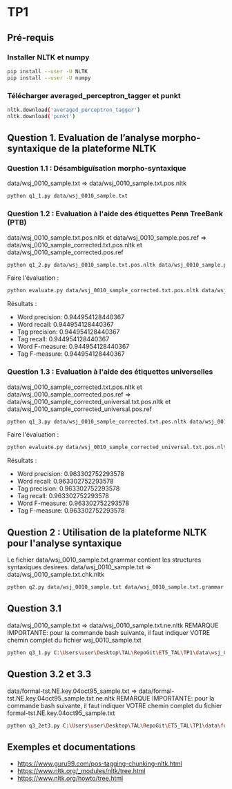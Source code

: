 # TP1

## Pré-requis

### Installer NLTK et numpy
```bash
pip install --user -U NLTK
pip install --user -U numpy
```

### Télécharger averaged_perceptron_tagger et punkt
```bash
nltk.download('averaged_perceptron_tagger')
nltk.download('punkt')
```


## Question 1. Evaluation de l’analyse morpho-syntaxique de la plateforme NLTK

### Question 1.1 : Désambiguïsation morpho-syntaxique
data/wsj_0010_sample.txt => data/wsj_0010_sample.txt.pos.nltk
```bash
python q1_1.py data/wsj_0010_sample.txt
```


### Question 1.2 : Evaluation à l'aide des étiquettes Penn TreeBank (PTB)
data/wsj_0010_sample.txt.pos.nltk et data/wsj_0010_sample.pos.ref => data/wsj_0010_sample_corrected.txt.pos.nltk et data/wsj_0010_sample_corrected.pos.ref
```bash
python q1_2.py data/wsj_0010_sample.txt.pos.nltk data/wsj_0010_sample.pos.ref
```

Faire l'évaluation :
```bash
python evaluate.py data/wsj_0010_sample_corrected.txt.pos.nltk data/wsj_0010_sample_corrected.pos.ref
```
Résultats :
- Word precision: 0.944954128440367
- Word recall: 0.944954128440367
- Tag precision: 0.944954128440367
- Tag recall: 0.944954128440367
- Word F-measure: 0.944954128440367
- Tag F-measure: 0.944954128440367


### Question 1.3 : Evaluation à l'aide des étiquettes universelles
data/wsj_0010_sample_corrected.txt.pos.nltk et data/wsj_0010_sample_corrected.pos.ref => data/wsj_0010_sample_corrected_universal.txt.pos.nltk et data/wsj_0010_sample_corrected_universal.pos.ref
```bash
python q1_3.py data/wsj_0010_sample_corrected.txt.pos.nltk data/wsj_0010_sample_corrected.pos.ref data/POSTags_PTB_Universal_Linux.txt
```

Faire l'évaluation :
```bash
python evaluate.py data/wsj_0010_sample_corrected_universal.txt.pos.nltk data/wsj_0010_sample_corrected_universal.pos.ref
```
Résultats :
- Word precision: 0.963302752293578
- Word recall: 0.963302752293578
- Tag precision: 0.963302752293578
- Tag recall: 0.963302752293578
- Word F-measure: 0.963302752293578
- Tag F-measure: 0.963302752293578


## Question 2 : Utilisation de la plateforme NLTK pour l'analyse syntaxique
Le fichier data/wsj_0010_sample.txt.grammar contient les structures syntaxiques desirees.
data/wsj_0010_sample.txt => data/wsj_0010_sample.txt.chk.nltk
```bash
python q2.py data/wsj_0010_sample.txt data/wsj_0010_sample.txt.grammar
```


## Question 3.1
data/wsj_0010_sample.txt => data/wsj_0010_sample.txt.ne.nltk
REMARQUE IMPORTANTE: pour la commande bash suivante, il faut indiquer VOTRE chemin complet du fichier wsj_0010_sample.txt
```bash
python q3_1.py C:\Users\user\Desktop\TAL\RepoGit\ET5_TAL\TP1\data\wsj_0010_sample.txt
```

## Question 3.2 et 3.3
data/formal-tst.NE.key.04oct95_sample.txt => data/formal-tst.NE.key.04oct95_sample.txt.ne.nltk
REMARQUE IMPORTANTE: pour la commande bash suivante, il faut indiquer VOTRE chemin complet du fichier formal-tst.NE.key.04oct95_sample.txt
```bash
python q3_2et3.py C:\Users\user\Desktop\TAL\RepoGit\ET5_TAL\TP1\data\formal-tst.NE.key.04oct95_sample.txt
```


## Exemples et documentations
- https://www.guru99.com/pos-tagging-chunking-nltk.html
- https://www.nltk.org/_modules/nltk/tree.html
- https://www.nltk.org/howto/tree.html